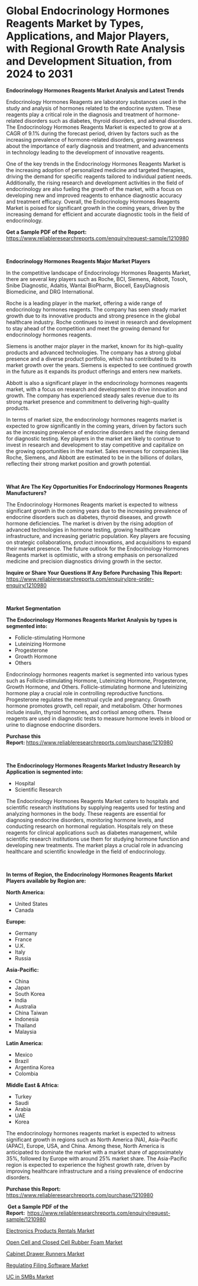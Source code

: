 <p><h1>Global Endocrinology Hormones Reagents Market by Types, Applications, and Major Players, with Regional Growth Rate Analysis and Development Situation, from 2024 to 2031</h1></p><p><strong>Endocrinology Hormones Reagents Market Analysis and Latest Trends</strong></p>
<p><p>Endocrinology Hormones Reagents are laboratory substances used in the study and analysis of hormones related to the endocrine system. These reagents play a critical role in the diagnosis and treatment of hormone-related disorders such as diabetes, thyroid disorders, and adrenal disorders. The Endocrinology Hormones Reagents Market is expected to grow at a CAGR of 9.1% during the forecast period, driven by factors such as the increasing prevalence of hormone-related disorders, growing awareness about the importance of early diagnosis and treatment, and advancements in technology leading to the development of innovative reagents.</p><p>One of the key trends in the Endocrinology Hormones Reagents Market is the increasing adoption of personalized medicine and targeted therapies, driving the demand for specific reagents tailored to individual patient needs. Additionally, the rising research and development activities in the field of endocrinology are also fueling the growth of the market, with a focus on developing new and improved reagents to enhance diagnostic accuracy and treatment efficacy. Overall, the Endocrinology Hormones Reagents Market is poised for significant growth in the coming years, driven by the increasing demand for efficient and accurate diagnostic tools in the field of endocrinology.</p></p>
<p><strong>Get a Sample PDF of the Report:&nbsp;</strong> <a href="https://www.reliableresearchreports.com/enquiry/request-sample/1210980">https://www.reliableresearchreports.com/enquiry/request-sample/1210980</a></p>
<p>&nbsp;</p>
<p><strong>Endocrinology Hormones Reagents Major Market Players</strong></p>
<p><p>In the competitive landscape of Endocrinology Hormones Reagents Market, there are several key players such as Roche, BCI, Siemens, Abbott, Tosoh, Snibe Diagnostic, Adaltis, Wantai BioPharm, Biocell, EasyDiagnosis Biomedicine, and DRG International. </p><p>Roche is a leading player in the market, offering a wide range of endocrinology hormones reagents. The company has seen steady market growth due to its innovative products and strong presence in the global healthcare industry. Roche continues to invest in research and development to stay ahead of the competition and meet the growing demand for endocrinology hormones reagents.</p><p>Siemens is another major player in the market, known for its high-quality products and advanced technologies. The company has a strong global presence and a diverse product portfolio, which has contributed to its market growth over the years. Siemens is expected to see continued growth in the future as it expands its product offerings and enters new markets.</p><p>Abbott is also a significant player in the endocrinology hormones reagents market, with a focus on research and development to drive innovation and growth. The company has experienced steady sales revenue due to its strong market presence and commitment to delivering high-quality products.</p><p>In terms of market size, the endocrinology hormones reagents market is expected to grow significantly in the coming years, driven by factors such as the increasing prevalence of endocrine disorders and the rising demand for diagnostic testing. Key players in the market are likely to continue to invest in research and development to stay competitive and capitalize on the growing opportunities in the market. Sales revenues for companies like Roche, Siemens, and Abbott are estimated to be in the billions of dollars, reflecting their strong market position and growth potential.</p></p>
<p>&nbsp;</p>
<p><strong>What Are The Key Opportunities For Endocrinology Hormones Reagents Manufacturers?</strong></p>
<p><p>The Endocrinology Hormones Reagents market is expected to witness significant growth in the coming years due to the increasing prevalence of endocrine disorders such as diabetes, thyroid diseases, and growth hormone deficiencies. The market is driven by the rising adoption of advanced technologies in hormone testing, growing healthcare infrastructure, and increasing geriatric population. Key players are focusing on strategic collaborations, product innovations, and acquisitions to expand their market presence. The future outlook for the Endocrinology Hormones Reagents market is optimistic, with a strong emphasis on personalized medicine and precision diagnostics driving growth in the sector.</p></p>
<p><strong>Inquire or Share Your Questions If Any Before Purchasing This Report:</strong> <a href="https://www.reliableresearchreports.com/enquiry/pre-order-enquiry/1210980">https://www.reliableresearchreports.com/enquiry/pre-order-enquiry/1210980</a></p>
<p>&nbsp;</p>
<p><strong>Market Segmentation</strong></p>
<p><strong>The Endocrinology Hormones Reagents Market Analysis by types is segmented into:</strong></p>
<p><ul><li>Follicle-stimulating Hormone</li><li>Luteinizing Hormone</li><li>Progesterone</li><li>Growth Hormone</li><li>Others</li></ul></p>
<p><p>Endocrinology hormones reagents market is segmented into various types such as Follicle-stimulating Hormone, Luteinizing Hormone, Progesterone, Growth Hormone, and Others. Follicle-stimulating hormone and luteinizing hormone play a crucial role in controlling reproductive functions. Progesterone regulates the menstrual cycle and pregnancy. Growth hormone promotes growth, cell repair, and metabolism. Other hormones include insulin, thyroid hormones, and cortisol among others. These reagents are used in diagnostic tests to measure hormone levels in blood or urine to diagnose endocrine disorders.</p></p>
<p><strong>Purchase this Report:&nbsp;</strong><a href="https://www.reliableresearchreports.com/purchase/1210980">https://www.reliableresearchreports.com/purchase/1210980</a></p>
<p>&nbsp;</p>
<p><strong>The Endocrinology Hormones Reagents Market Industry Research by Application is segmented into:</strong></p>
<p><ul><li>Hospital</li><li>Scientific Research</li></ul></p>
<p><p>The Endocrinology Hormones Reagents Market caters to hospitals and scientific research institutions by supplying reagents used for testing and analyzing hormones in the body. These reagents are essential for diagnosing endocrine disorders, monitoring hormone levels, and conducting research on hormonal regulation. Hospitals rely on these reagents for clinical applications such as diabetes management, while scientific research institutions use them for studying hormone function and developing new treatments. The market plays a crucial role in advancing healthcare and scientific knowledge in the field of endocrinology.</p></p>
<p>&nbsp;</p>
<p><strong>In terms of Region, the Endocrinology Hormones Reagents Market Players available by Region are:</strong></p>
<p>
    <p> <strong> North America: </strong>
        <ul>
            <li>United States</li>
            <li>Canada</li>
        </ul>
        </p> 
    <p> <strong> Europe: </strong>
        <ul>
            <li>Germany</li>
            <li>France</li>
            <li>U.K.</li>
            <li>Italy</li>
            <li>Russia</li>
        </ul>
        </p> 
    <p> <strong> Asia-Pacific: </strong>
        <ul>
            <li>China</li>
            <li>Japan</li>
            <li>South Korea</li>
            <li>India</li>
            <li>Australia</li>
            <li>China Taiwan</li>
            <li>Indonesia</li>
            <li>Thailand</li>
            <li>Malaysia</li>
        </ul>
        </p> 
    <p> <strong> Latin America: </strong>
        <ul>
            <li>Mexico</li>
            <li>Brazil</li>
            <li>Argentina Korea</li>
            <li>Colombia</li>
        </ul>
        </p> 
    <p> <strong> Middle East & Africa: </strong>
        <ul>
            <li>Turkey</li>
            <li>Saudi</li>
            <li>Arabia</li>
            <li>UAE</li>
            <li>Korea</li>
        </ul>
    </p>
    </p>
<p><p>The endocrinology hormones reagents market is expected to witness significant growth in regions such as North America (NA), Asia-Pacific (APAC), Europe, USA, and China. Among these, North America is anticipated to dominate the market with a market share of approximately 35%, followed by Europe with around 25% market share. The Asia-Pacific region is expected to experience the highest growth rate, driven by improving healthcare infrastructure and a rising prevalence of endocrine disorders.</p></p>
<p><strong>Purchase this Report: </strong><a href="https://www.reliableresearchreports.com/purchase/1210980">https://www.reliableresearchreports.com/purchase/1210980</a></p>
<p>&nbsp;<strong>Get a Sample PDF of the Report:&nbsp;&nbsp;</strong><a href="https://www.reliableresearchreports.com/enquiry/request-sample/1210980">https://www.reliableresearchreports.com/enquiry/request-sample/1210980</a></p>
<p><strong></strong></p>
<p><p><a href="https://medium.com/@charityrice25/electronics-products-rentals-nbsp-market-focuses-on-market-share-size-and-projected-forecast-till-6c8658d08569">Electronics Products Rentals Market</a></p><p><a href="https://github.com/mharielmesa/Market-Research-Report-List-2/blob/main/open-cell-and-closed-cell-rubber-foam-market.md">Open Cell and Closed Cell Rubber Foam Market</a></p><p><a href="https://github.com/dringals/Market-Research-Report-List-2/blob/main/cabinet-drawer-runners-market.md">Cabinet Drawer Runners Market</a></p><p><a href="https://medium.com/@charityrice25/regulating-filing-software-market-size-market-outlook-and-market-forecast-2024-to-2031-94e27f4dec5b">Regulating Filing Software Market</a></p><p><a href="https://medium.com/@charityrice25/uc-in-smbs-market-analysis-its-cagr-market-segmentation-and-global-industry-overview-83e092f6f99a">UC in SMBs Market</a></p></p>